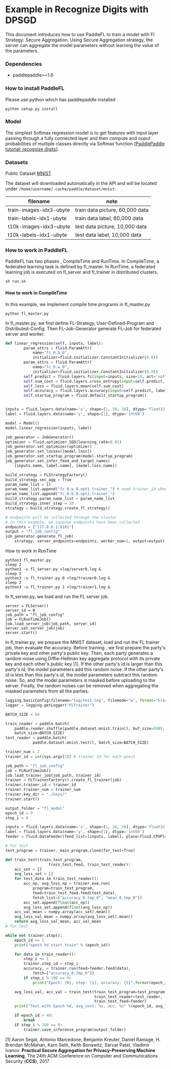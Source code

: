 # Example in Recognize Digits with DPSGD

This document introduces how to use PaddleFL to train a model with Fl Strategy: Secure Aggregation. Using Secure Aggregation strategy, the server can aggregate the model parameters without learning the value of the parameters.

### Dependencies

- paddlepaddle>=1.6

### How to install PaddleFL

Please use python which has paddlepaddle installed

```
python setup.py install
```

### Model

The simplest Softmax regression model is to get features with input layer passing through a fully connected layer and then compute and ouput probabilities of multiple classes directly via Softmax function [[PaddlePaddle tutorial: recognize digits](https://github.com/PaddlePaddle/book/tree/develop/02.recognize_digits#references)].

### Datasets

Public Dataset [MNIST](http://yann.lecun.com/exdb/mnist/)

The dataset will downloaded automatically in the API and will be located under `/home/username/.cache/paddle/dataset/mnist`:

| filename                | note                            |
| ----------------------- | ------------------------------- |
| train-images-idx3-ubyte | train data picture, 60,000 data |
| train-labels-idx1-ubyte | train data label, 60,000 data   |
| t10k-images-idx3-ubyte  | test data picture, 10,000 data  |
| t10k-labels-idx1-ubyte  | test data label, 10,000 data    |

### How to work in PaddleFL

PaddleFL has two phases , CompileTime and RunTime. In CompileTime, a federated learning task is defined by fl_master. In RunTime, a federated learning job is executed on fl_server and fl_trainer in distributed clusters.

```
sh run.sh
```

#### How to work in CompileTime

In this example, we implement compile time programs in fl_master.py

```
python fl_master.py
```

In fl_master.py, we first define FL-Strategy, User-Defined-Program and Distributed-Config. Then FL-Job-Generator generate FL-Job for federated server and worker.

```python
def linear_regression(self, inputs, label):
        param_attrs = fluid.ParamAttr(
            name="fc_0.b_0",
            initializer=fluid.initializer.ConstantInitializer(0.0))
        param_attrs = fluid.ParamAttr(
            name="fc_0.w_0",
            initializer=fluid.initializer.ConstantInitializer(0.0))
        self.predict = fluid.layers.fc(input=inputs, size=10, act='softmax', param_attr=param_attrs)
        self.sum_cost = fluid.layers.cross_entropy(input=self.predict, label=label)
        self.loss = fluid.layers.mean(self.sum_cost)
        self.accuracy = fluid.layers.accuracy(input=self.predict, label=label)
        self.startup_program = fluid.default_startup_program()


inputs = fluid.layers.data(name='x', shape=[1, 28, 28], dtype='float32')
label = fluid.layers.data(name='y', shape=[1], dtype='int64')

model = Model()
model.linear_regression(inputs, label)

job_generator = JobGenerator()
optimizer = fluid.optimizer.SGD(learning_rate=0.01)
job_generator.set_optimizer(optimizer)
job_generator.set_losses([model.loss])
job_generator.set_startup_program(model.startup_program)
job_generator.set_infer_feed_and_target_names(
    [inputs.name, label.name], [model.loss.name])

build_strategy = FLStrategyFactory()
build_strategy.sec_agg = True
param_name_list = []
param_name_list.append("fc_0.w_0.opti.trainer_") # need trainer_id when running
param_name_list.append("fc_0.b_0.opti.trainer_")
build_strategy.param_name_list = param_name_list
build_strategy.inner_step = 10
strategy = build_strategy.create_fl_strategy()

# endpoints will be collected through the cluster
# in this example, we suppose endpoints have been collected
endpoints = ["127.0.0.1:8181"]
output = "fl_job_config"
job_generator.generate_fl_job(
    strategy, server_endpoints=endpoints, worker_num=2, output=output)

```

How to work in RunTime

```shell
python3 fl_master.py
sleep 2
python3 -u fl_server.py >log/server0.log &
sleep 2
python3 -u fl_trainer.py 0 >log/trainer0.log &
sleep 2
python3 -u fl_trainer.py 1 >log/trainer1.log &
```

In fl_server.py, we load and run the FL server job.  

```
server = FLServer()
server_id = 0
job_path = "fl_job_config"
job = FLRunTimeJob()
job.load_server_job(job_path, server_id)
server.set_server_job(job)
server.start()
```

In fl_trainer.py, we prepare the MNIST dataset, load and run the FL trainer job, then evaluate the accuracy.  Before training , we first prepare the party's private key and other party's public key. Then, each party generates a random noise using Diffie-Hellman key aggregate protocol with its private key and each other's public key [1]. If the other party's id is larger than this party's id, the model parameters add this random noise. If the other party's id is less than this party's id, the model parameters subtract this random noise. So, and the model parameters is masked before uploading to the server. Finally, the random noises can be removed when aggregating the masked parameters from all the parties.

```python
logging.basicConfig(filename="log/test.log", filemode="w", format="%(asctime)s %(name)s:%(levelname)s:%(message)s", datefmt="%d-%M-%Y %H:%M:%S", level=logging.DEBUG)
logger = logging.getLogger("FLTrainer")

BATCH_SIZE = 64

train_reader = paddle.batch(
    paddle.reader.shuffle(paddle.dataset.mnist.train(), buf_size=500),
    batch_size=BATCH_SIZE)
test_reader = paddle.batch(
            paddle.dataset.mnist.test(), batch_size=BATCH_SIZE)

trainer_num = 2
trainer_id = int(sys.argv[1]) # trainer id for each guest

job_path = "fl_job_config"
job = FLRunTimeJob()
job.load_trainer_job(job_path, trainer_id)
trainer = FLTrainerFactory().create_fl_trainer(job)
trainer.trainer_id = trainer_id
trainer.trainer_num = trainer_num
trainer.key_dir = "./keys/"
trainer.start()

output_folder = "fl_model"
epoch_id = 0
step_i = 0

inputs = fluid.layers.data(name='x', shape=[1, 28, 28], dtype='float32')
label = fluid.layers.data(name='y', shape=[1], dtype='int64')
feeder = fluid.DataFeeder(feed_list=[inputs, label], place=fluid.CPUPlace())

# for test
test_program = trainer._main_program.clone(for_test=True)

def train_test(train_test_program,
                   train_test_feed, train_test_reader):
    acc_set = []
    avg_loss_set = []
    for test_data in train_test_reader():
        acc_np, avg_loss_np = trainer.exe.run(
            program=train_test_program,
            feed=train_test_feed.feed(test_data),
            fetch_list=["accuracy_0.tmp_0", "mean_0.tmp_0"])
        acc_set.append(float(acc_np))
        avg_loss_set.append(float(avg_loss_np))
    acc_val_mean = numpy.array(acc_set).mean()
    avg_loss_val_mean = numpy.array(avg_loss_set).mean()
    return avg_loss_val_mean, acc_val_mean
# for test

while not trainer.stop():
    epoch_id += 1
    print("epoch %d start train" % (epoch_id))

    for data in train_reader():
        step_i += 1
        trainer.step_id = step_i
        accuracy, = trainer.run(feed=feeder.feed(data),
            fetch=["accuracy_0.tmp_0"])
        if step_i % 100 == 0:
            print("Epoch: {0}, step: {1}, accuracy: {2}".format(epoch_id, step_i, accuracy[0]))

    avg_loss_val, acc_val = train_test(train_test_program=test_program,
                                       train_test_reader=test_reader,
                                       train_test_feed=feeder)
    print("Test with Epoch %d, avg_cost: %s, acc: %s" %(epoch_id, avg_loss_val, acc_val))

    if epoch_id > 40:
        break
    if step_i % 100 == 0:
        trainer.save_inference_program(output_folder)
```



[1] Aaron Segal, Antonio Marcedone, Benjamin Kreuter, Daniel Ramage, H. Brendan McMahan, Karn Seth, Keith Bonawitz, Sarvar Patel, Vladimir Ivanov. **Practical Secure Aggregation  for Privacy-Preserving Machine Learning**, The 24th ACM Conference on Computer and Communications Security (**CCS**), 2017
